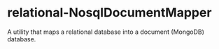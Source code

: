 # relational-NosqlDocumentMapper
A utility that maps a relational database into a document (MongoDB) database.
